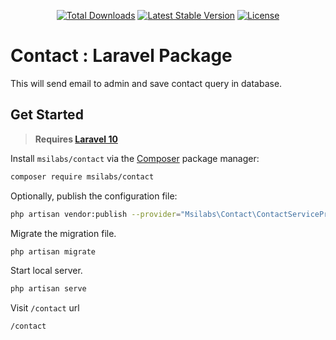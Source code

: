 <p align="center">
  <a href="https://packagist.org/packages/msilabs/contact"><img src="https://img.shields.io/packagist/dt/msilabs/contact" alt="Total Downloads"></a>
  <a href="https://packagist.org/packages/msilabs/contact"><img src="https://img.shields.io/packagist/v/msilabs/contact" alt="Latest Stable Version"></a>
  <a href="https://packagist.org/packages/msilabs/contact"><img src="https://img.shields.io/packagist/l/msilabs/contact" alt="License"></a>
</p>

# Contact : Laravel Package

This will send email to admin and save contact query in database.

## Get Started

> **Requires [Laravel 10](https://github.com/laravel/laravel)**

Install `msilabs/contact` via the [Composer](https://getcomposer.org/) package manager:

```bash
composer require msilabs/contact
```

Optionally, publish the configuration file:

```bash
php artisan vendor:publish --provider="Msilabs\Contact\ContactServiceProvider"
```

Migrate the migration file.

```bash
php artisan migrate
```

Start local server.

```bash
php artisan serve
```

Visit `/contact` url

```
/contact
```
